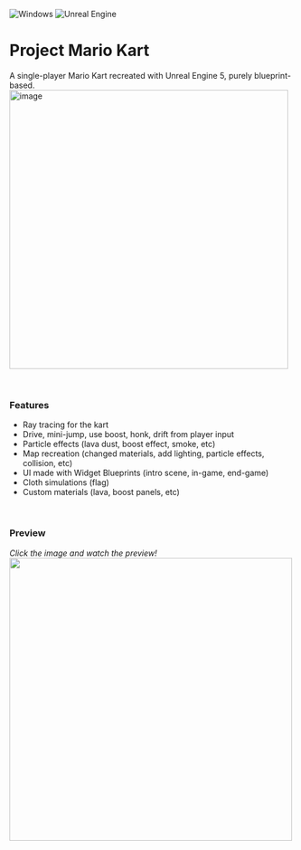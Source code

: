 ![Windows](https://img.shields.io/badge/Windows-0078D6?style=for-the-badge&logo=windows&logoColor=white) ![Unreal Engine](https://img.shields.io/badge/unrealengine-%23313131.svg?style=for-the-badge&logo=unrealengine&logoColor=white)
# Project Mario Kart
A single-player Mario Kart recreated with Unreal Engine 5, purely blueprint-based.
<img width="493" alt="image" src="https://github.com/xpsa0421/Project-Mario-Kart/assets/71711432/3280c6a0-9a3f-407b-b859-bb7a3fc71a61">


<br />

### Features
* Ray tracing for the kart
* Drive, mini-jump, use boost, honk, drift from player input
* Particle effects (lava dust, boost effect, smoke, etc)
* Map recreation (changed materials, add lighting, particle effects, collision, etc)
* UI made with Widget Blueprints (intro scene, in-game, end-game)
* Cloth simulations (flag)
* Custom materials (lava, boost panels, etc)

<br />

### Preview
_Click the image and watch the preview!_  
[<img src="https://github.com/xpsa0421/Project-Mario-Kart/assets/71711432/2d560d8a-c31a-494b-b580-fa1c0db727d5" width = 500>](https://www.youtube.com/watch?v=wLIu8vz_RQE)
